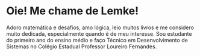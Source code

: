 # Oie! Me chame de Lemke!
Adoro matemática e desafios, amo lógica, leio muitos livros e me considero muito dedicada, especialmente quando é de meu interesse.
Sou estudante do primeiro ano do ensino médio e faço Técnico em Desenvolvimento de Sistemas no Colégio Estadual Professor Loureiro Fernandes.
